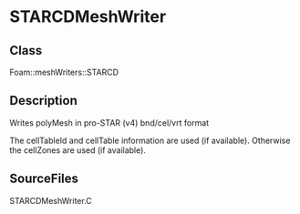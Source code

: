 # STARCDMeshWriter 
## Class
Foam::meshWriters::STARCD

## Description
Writes polyMesh in pro-STAR (v4) bnd/cel/vrt format

The cellTableId and cellTable information are used (if available).
Otherwise the cellZones are used (if available).

## SourceFiles
STARCDMeshWriter.C

